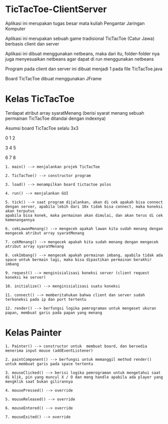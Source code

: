 # TicTacToe-ClientServer

Aplikasi ini merupakan tugas besar mata kuliah Pengantar Jaringan Komputer

Aplikasi ini merupakan sebuah game tradisional TicTacToe (Catur Jawa) berbasis client dan server

Aplikasi ini dibuat menggunakan netbeans, maka dari itu, folder-folder nya juga menyesuaikan netbeans agar dapat di run menggunakan netbeans

Program pada client dan server ini dibuat menjadi 1 pada file TicTacToe.java

Board TicTacToe dibuat menggunakan JFrame

# Kelas TicTacToe

Terdapat atribut array syaratMenang (berisi syarat menang sebuah permainan TicTacToe ditandai dengan indexnya)

Asumsi board TicTacToe selalu 3x3

0   1   2

3   4   5

6   7   8

    1. main() --> menjalankan projek TicTacToe
    
    2. TicTacToe() --> constructor program
    
    3. load() --> menampilkan board tictactoe polos
    
    4. run() --> menjalankan GUI
    
    5. tick() --> saat program dijalankan, akan di cek apakah bisa connect dengan server, apabila lebih dari 10x tidak bisa connect, maka koneksi akan terputus
    apabila bisa konek, maka permainan akan dimulai, dan akan terus di cek kemenangannya
    
    6. cekLawanMenang() --> mengecek apakah lawan kita sudah menang dengan mengecek atribut array syaratMenang
    
    7. cekMenang() --> mengecek apakah kita sudah menang dengan mengecek atribut array syaratMenang
    
    8. cekImbang() --> mengecek apakah permainan imbang, apabila tidak ada space untuk bermain lagi, maka bisa dipastikan permainan berakhir imbang
    
    9. request() --> menginisialisasi koneksi server (client request koneksi ke server)
    
    10. initialize() --> menginisialisasi suatu koneksi
    
    11. connect() --> memberitahukan bahwa client dan server sudah terkoneksi pada ip dan port tertentu
    
    12. render() --> berfungsi logika pemrograman untuk mengeset ukuran papan, membuat garis pada papan yang menang
    
# Kelas Painter
    
    1. Painter() --> constructor untuk  membuat board, dan bersedia menerima input mouse (addEventListener)
    
    2. paintComponent() --> berfungsi untuk memanggil method render() untuk membuat garis pada space tertentu

    3. mouseClicked() --> berisi logika pemrograman untuk mengetahui saat di klik, pin yang muncul X / O dan meng handle apabila ada player yang mengklik saat bukan gilirannya
    
    4. mousePressed() --> override
    
    5. mouseReleased() --> override
    
    6. mouseEntered() --> override
    
    7. mouseExited() --> override
